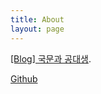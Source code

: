 ```yaml
---
title: About
layout: page
---
```


<a rel="me" target="_blank" href="https://philgineer.com">[Blog] 국문과 공대생</a>.

<a href="https://github.com/philgineer">Github</a>
